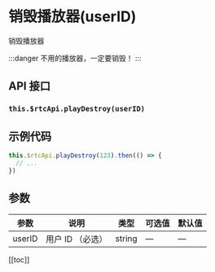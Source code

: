 # 销毁播放器(userID)

销毁播放器

:::danger
不用的播放器，一定要销毁！
:::

## API 接口

### `this.$rtcApi.playDestroy(userID)`

## 示例代码

```js
this.$rtcApi.playDestroy(123).then(() => {
  // ...
})
```

## 参数

| 参数   | 说明             | 类型   | 可选值 | 默认值 |
| ------ | ---------------- | ------ | ------ | ------ |
| userID | 用户 ID （必选） | string | —      | —      |

[[toc]]
